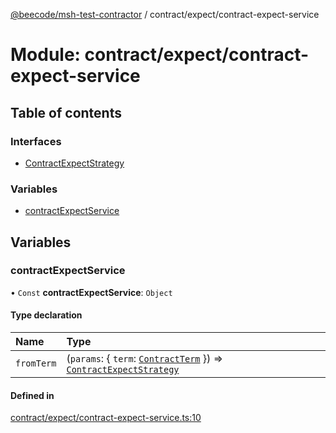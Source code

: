 [@beecode/msh-test-contractor](../README.md) / contract/expect/contract-expect-service

# Module: contract/expect/contract-expect-service

## Table of contents

### Interfaces

- [ContractExpectStrategy](../interfaces/contract_expect_contract_expect_service.ContractExpectStrategy.md)

### Variables

- [contractExpectService](contract_expect_contract_expect_service.md#contractexpectservice)

## Variables

### contractExpectService

• `Const` **contractExpectService**: `Object`

#### Type declaration

| Name | Type |
| :------ | :------ |
| `fromTerm` | (`params`: \{ `term`: [`ContractTerm`](types.md#contractterm)  }) => [`ContractExpectStrategy`](../interfaces/contract_expect_contract_expect_service.ContractExpectStrategy.md) |

#### Defined in

[contract/expect/contract-expect-service.ts:10](https://github.com/beecode-rs/msh-test-contractor/blob/05cbddf/src/contract/expect/contract-expect-service.ts#L10)
